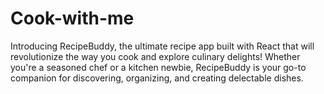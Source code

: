 # Cook-with-me
Introducing RecipeBuddy, the ultimate recipe app built with React that will revolutionize the way you cook and explore culinary delights! Whether you're a seasoned chef or a kitchen newbie, RecipeBuddy is your go-to companion for discovering, organizing, and creating delectable dishes.
